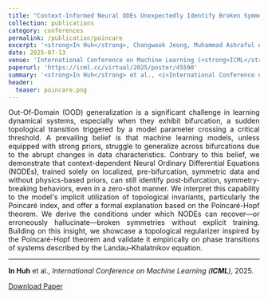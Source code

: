 ```yaml
---
title: "Context-Informed Neural ODEs Unexpectedly Identify Broken Symmetries: Insights from the Poincaré-Hopf Theorem"
collection: publications
category: conferences
permalink: /publication/poincare
excerpt: '<strong>In Huh</strong>, Changwook Jeong, Muhammad Ashraful Alam'
date: 2025-07-13
venue: 'International Conference on Machine Learning (<strong>ICML</strong>)'
paperurl: 'https://icml.cc/virtual/2025/poster/45590'
summary: '<strong>In Huh</strong> et al., <i>International Conference on Machine Learning (<strong>ICML</strong>)</i>, 2025.'
header:
  teaser: poincare.png
---
```

<p align="justify">
Out-Of-Domain (OOD) generalization is a significant challenge in learning dynamical systems, especially when they exhibit bifurcation, a sudden topological transition triggered by a model parameter crossing a critical threshold. A prevailing belief is that machine learning models, unless equipped with strong priors, struggle to generalize across bifurcations due to the abrupt changes in data characteristics. Contrary to this belief, we demonstrate that context-dependent Neural Ordinary Differential Equations (NODEs), trained solely on localized, pre-bifurcation, symmetric data and without physics-based priors, can still identify post-bifurcation, symmetry-breaking behaviors, even in a zero-shot manner. We interpret this capability to the model's implicit utilization of topological invariants, particularly the Poincaré index, and offer a formal explanation based on the Poincaré-Hopf theorem. We derive the conditions under which NODEs can recover—or erroneously hallucinate—broken symmetries without explicit training. Building on this insight, we showcase a topological regularizer inspired by the Poincaré-Hopf theorem and validate it empirically on phase transitions of systems described by the Landau–Khalatnikov equation.
</p>
<hr>

<strong>In Huh</strong> et al., <i>International Conference on Machine Learning (<strong>ICML</strong>)</i>, 2025.

[Download Paper](https://icml.cc/virtual/2025/poster/45590)